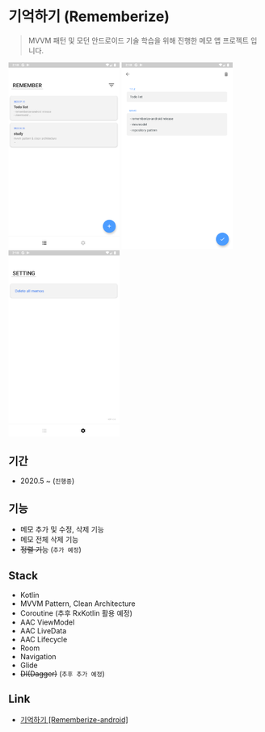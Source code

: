 # 기억하기 (Rememberize)
> MVVM 패턴 및 모던 안드로이드 기술 학습을 위해 진행한 메모 앱 프로젝트 입니다.

<img src="../photo/rememberize_main.png" width="220"> <img src="../photo/rememberize_memo.png" width="220"> <img src="../photo/rememberize_setting.png" width="220">  

## 기간 
- 2020.5 ~  (`진행중`)

## 기능 
- 메모 추가 및 수정, 삭제 기능
- 메모 전체 삭제 기능
- ~~정렬 기능~~ (`추가 예정`)

## Stack
- Kotlin
- MVVM Pattern, Clean Architecture
- Coroutine (추후 RxKotlin 활용 예정)
- AAC ViewModel
- AAC LiveData
- AAC Lifecycle
- Room
- Navigation
- Glide
- ~~DI(Dagger)~~ (`추후 추가 예정`)

## Link
- [기억하기 [Rememberize-android]](https://github.com/Team-LazyRabbit/rememberize-android)
